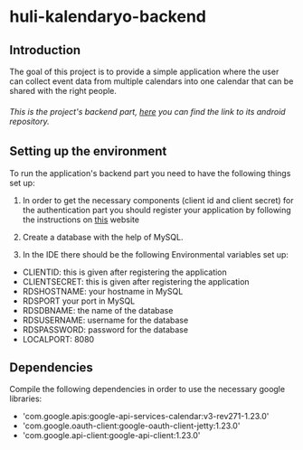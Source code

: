 # huli-kalendaryo-backend

## Introduction
The goal of this project is to provide a simple application where the user can collect event data from multiple calendars into one calendar that can be shared with the right people. 

###### This is the project's backend part, [here](https://github.com/greenfox-academy/huli-kalendaryo-android) you can find the link to its android repository.

## Setting up the environment
To run the application's backend part you need to have the following things set up:
1. In order to get the necessary components (client id and client secret) for the authentication part you should register your application by following the instructions on [this](https://developers.google.com/google-apps/calendar/quickstart/java) website

2. Create a database with the help of MySQL.

3. In the IDE there should be the following Environmental variables set up:
 * CLIENTID: this is given after registering the application
 * CLIENTSECRET: this is given after registering the application
 * RDSHOSTNAME: your hostname in MySQL
 * RDSPORT your port in MySQL
 * RDSDBNAME: the name of the database 
 * RDSUSERNAME: username for the database
 * RDSPASSWORD: password for the database
 * LOCALPORT: 8080


## Dependencies

Compile the following dependencies in order to use the necessary google libraries:
* 'com.google.apis:google-api-services-calendar:v3-rev271-1.23.0'
* 'com.google.oauth-client:google-oauth-client-jetty:1.23.0'
* 'com.google.api-client:google-api-client:1.23.0'



